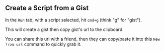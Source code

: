 ## Create a Script from a Gist

In the `Run` tab, with a script selected, hit `cmd+g` (think "g" for "gist").

This will create a gist then copy gist's url to the clipboard.

You can share this url with a friend, then they can copy/paste it into this `New from url` command to quickly grab it.
